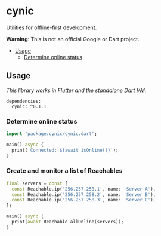 # cynic

Utilities for offline-first development.

**Warning**: This is not an official Google or Dart project.

* [Usage](#usage)
  * [Determine online status](#determine-online-status)

## Usage

_This library works in [Flutter][] and the standalone [Dart VM][]._

[Flutter]: https://flutter.io
[Dart VM]: https://www.dartlang.org/dart-vm/tools/dart-vm

```
dependencies:
  cynic: ^0.1.1
```

### Determine online status

```dart
import 'package:cynic/cynic.dart';

main() async {
  print('Connected: ${await isOnline()}');
}
```

### Create and monitor a list of Reachables

```dart
final servers = const [
  const Reachable.ip('256.257.258.1', name: 'Server A'),
  const Reachable.ip('256.257.258.2', name: 'Server B'),
  const Reachable.ip('256.257.258.3', name: 'Server C'),
];

main() async {
  print(await Reachable.allOnline(servers));
}
```

